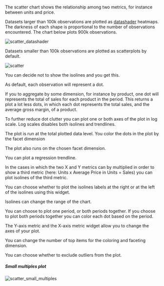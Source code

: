 The scatter chart shows the relationship among two metrics, for instance between units and price.  

Datasets larger than 100k observations are plotted as [datashader](https://datashader.org/) heatmaps. The  darkness of each shape is proportional to the number of observations encountered. The chart below plots 900k observations.

![scatter_datashader](assets/images/scatter_datashader.png)

 Datasets smaller than 100k observations are plotted as scatterplots by default. 

![scatter](assets/images/scatter-16903725905871.png)

You can decide not to show the isolines and you get this.

As default, each observation will represent a dot. 

If you to aggregate by some dimension, for instance by product, one dot will represents the total of sales for each product in the period. This returns a plot a lot less dots, in which each dot represents the total sales, and the average gross margin, of a product.

To further reduce dot clutter you can plot one or both axes of the plot in log scale. Log scales disables both isolines and trendlines.

The plot is run at the total plotted data level. You color the dots in the plot by the facet dimension  

The plot also runs on the chosen facet dimension. 

You can plot a regression trendline.

In the cases in which the two X and Y metrics can by multiplied in order to show a third metric (here: Units x Average Price in Units = Sales) you can plot isolines of the third metric. 

You can choose whether to plot the isolines labels at the right or at the left of the isolines using this widget.

 Isolines can change the range of the chart. 

You can choose to plot one period, or both periods together. If you choose to plot both periods together you can color each dot based on the period. 

The Y-axis metric and the X-axis metric widget allow you to change the axes of your plot. 

You can change the number of top items for the coloring and faceting dimension.

You can choose whether to exclude outliers from the plot. 

##### Small multiples plot

![scatter_small_multiples](assets/images/scatter_small_multiples-16903726032632.png)



